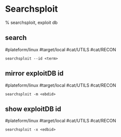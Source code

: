 # Searchsploit

% searchsploit, exploit db


## search
#plateform/linux #target/local #cat/UTILS #cat/RECON  
```
searchsploit --id <term>
```


## mirror exploitDB id
#plateform/linux #target/local #cat/UTILS #cat/RECON  
```
searchsploit -m <ebdid>
```

## show exploitDB id
#plateform/linux #target/local #cat/UTILS  #cat/RECON 
```
searchsploit -x <edbid>
```

